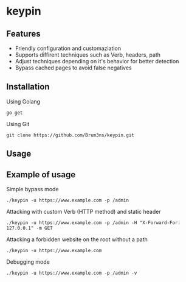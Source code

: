 # keypin

## Features

* Friendly configuration and customaziation
* Supports diffirent techniques such as Verb, headers, path
* Adjust techniques depending on it's behavior for better detection 
* Bypass cached pages to avoid false negatives

## Installation

Using Golang
```
go get
```
Using Git
```
git clone https://github.com/Brum3ns/keypin.git
```

## Usage



## Example of usage

Simple bypass mode
```
./keypin -u https://www.example.com -p /admin
```
Attacking with custom Verb (HTTP method) and static header
```
./keypin -u https://www.example.com -p /admin -H "X-Forward-For: 127.0.0.1" -m GET
```
Attacking a forbidden website on the root without a path
```
./keypin -u https://www.example.com
```
Debugging mode
```
./keypin -u https://www.example.com -p /admin -v
```
